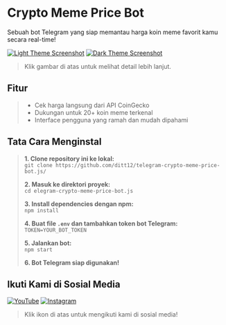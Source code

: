 # Crypto Meme Price Bot

Sebuah bot Telegram yang siap memantau harga koin meme favorit kamu secara real-time!

[![Light Theme Screenshot](https://i.ibb.co/vzFBCKV/Screenshot-20241017-190715.jpg)](https://example.com/link1)
[![Dark Theme Screenshot](https://i.ibb.co/cbJWMfx/Screenshot-20241017-190701.jpg)](https://example.com/link2)

> Klik gambar di atas untuk melihat detail lebih lanjut.

## Fitur

> - Cek harga langsung dari API CoinGecko  
> - Dukungan untuk 20+ koin meme terkenal  
> - Interface pengguna yang ramah dan mudah dipahami

## Tata Cara Menginstal

> **1. Clone repository ini ke lokal:**  
> `git clone https://github.com/ditt12/telegram-crypto-meme-price-bot.js/`
>
> **2. Masuk ke direktori proyek:**  
> `cd elegram-crypto-meme-price-bot.js`
>
> **3. Install dependencies dengan npm:**  
> `npm install`
>
> **4. Buat file `.env` dan tambahkan token bot Telegram:**  
> `TOKEN=YOUR_BOT_TOKEN`
>
> **5. Jalankan bot:**  
> `npm start`
>
> **6. Bot Telegram siap digunakan!**
## Ikuti Kami di Sosial Media

[![YouTube](https://i.ibb.co/5jJ4V8N/youtube-icon.png)](https://www.youtube.com/raditreall) [![Instagram](https://i.ibb.co/5jJ4V8N/instagram-icon.png)](https://www.instagram.com/asyrfwrld999)

> Klik ikon di atas untuk mengikuti kami di sosial media!
